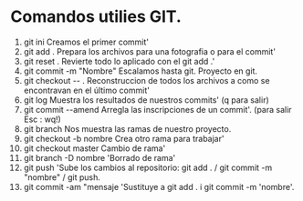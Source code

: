 # Comandos utilies GIT.

1. git ini                    Creamos el primer commit'
2. git add .                  Prepara los archivos para una fotografia o para el commit'
3. git reset .                Revierte todo lo aplicado con el git add .'
4. git commit -m "Nombre"     Escalamos hasta git. Proyecto en git.
5. git checkout -- .          Reconstruccion de todos los archivos a como se encontravan en el último commit'
6. git log                    Muestra los resultados de nuestros commits' (q para salir)
7. git commit --amend         Arregla las inscripciones de un commit'.
            (para salir Esc   :   wq!)
8. git branch                 Nos muestra las ramas de nuestro proyecto.            
8. git checkout -b nombre     Crea otro rama para trabajar'
9. git checkout master        Cambio de rama'
10. git branch -D nombre      'Borrado de rama'
11. git push                  'Sube los cambios al repositorio: git add . / git commit -m "nombre" / git push.
12. git commit -am "mensaje   'Sustituye a git add . i git commit -m 'nombre'.

